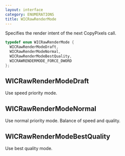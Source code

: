 ```yaml
---
layout: interface
category: ENUMERATIONS
title: WICRawRenderMode
---
```


Specifies the render intent of the next CopyPixels call.

```cpp
typedef enum WICRawRenderMode {
  WICRawRenderModeDraft,
  WICRawRenderModeNormal,
  WICRawRenderModeBestQuality,
  WICRAWRENDERMODE_FORCE_DWORD
};
```

## WICRawRenderModeDraft

Use speed priority mode.

## WICRawRenderModeNormal

Use normal priority mode. Balance of speed and quality.

## WICRawRenderModeBestQuality

Use best quality mode.
